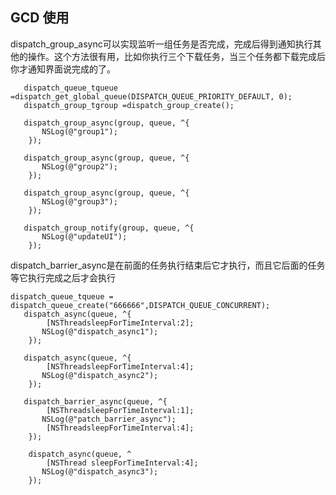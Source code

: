 ## GCD 使用
dispatch_group_async可以实现监听一组任务是否完成，完成后得到通知执行其他的操作。这个方法很有用，比如你执行三个下载任务，当三个任务都下载完成后你才通知界面说完成的了。

```
   dispatch_queue_tqueue =dispatch_get_global_queue(DISPATCH_QUEUE_PRIORITY_DEFAULT, 0);
   dispatch_group_tgroup =dispatch_group_create();
   
   dispatch_group_async(group, queue, ^{
       NSLog(@"group1");
    });
   
   dispatch_group_async(group, queue, ^{
       NSLog(@"group2");
    });
   
   dispatch_group_async(group, queue, ^{
       NSLog(@"group3");
    });
   
   dispatch_group_notify(group, queue, ^{
       NSLog(@"updateUI");
    });
```
    

dispatch_barrier_async是在前面的任务执行结束后它才执行，而且它后面的任务等它执行完成之后才会执行

```
dispatch_queue_tqueue = dispatch_queue_create("666666",DISPATCH_QUEUE_CONCURRENT);
   dispatch_async(queue, ^{
        [NSThreadsleepForTimeInterval:2];
       NSLog(@"dispatch_async1");
    });
   
   dispatch_async(queue, ^{
        [NSThreadsleepForTimeInterval:4];
       NSLog(@"dispatch_async2");
    });
   
   dispatch_barrier_async(queue, ^{
        [NSThreadsleepForTimeInterval:1];
       NSLog(@"patch_barrier_async");
        [NSThreadsleepForTimeInterval:4];
    });
   
    dispatch_async(queue, ^
        [NSThread sleepForTimeInterval:4];
       NSLog(@"dispatch_async3");
    });
```